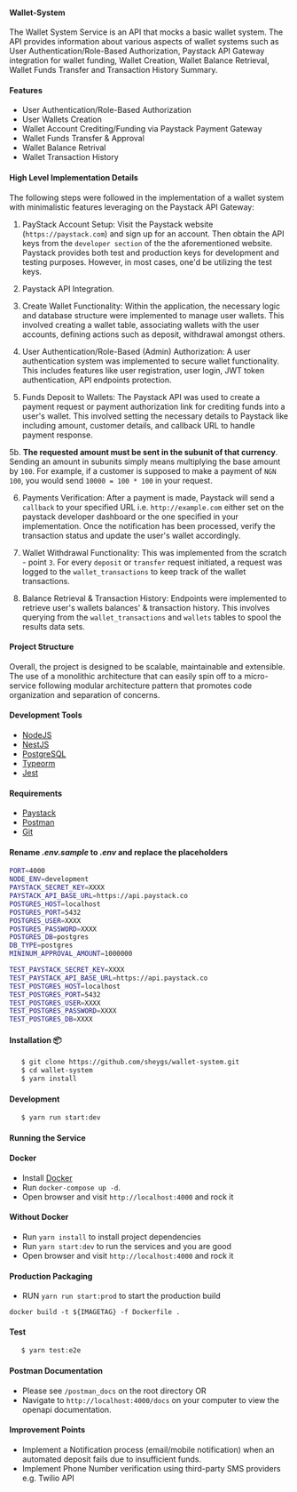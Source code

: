 #### Wallet-System

The Wallet System Service is an API that mocks a basic wallet system. The API provides information about various aspects of wallet systems such as User Authentication/Role-Based Authorization, Paystack API Gateway integration for wallet funding, Wallet Creation, Wallet Balance Retrieval, Wallet Funds Transfer and Transaction History Summary.

#### Features

- User Authentication/Role-Based Authorization
- User Wallets Creation
- Wallet Account Crediting/Funding via Paystack Payment Gateway
- Wallet Funds Transfer & Approval
- Wallet Balance Retrival
- Wallet Transaction History

#### High Level Implementation Details

The following steps were followed in the implementation of a wallet system with minimalistic features leveraging on the Paystack API Gateway:

1. PayStack Account Setup: Visit the Paystack website (`https://paystack.com`) and sign up for an account. Then obtain the API keys from the `developer section` of the the aforementioned website. Paystack provides both test and production keys for development and testing purposes. However, in most cases, one'd be utilizing the test keys.

2. Paystack API Integration.

3. Create Wallet Functionality: Within the application, the necessary logic and database structure were implemented to manage user wallets. This involved creating a wallet table, associating wallets with the user accounts, defining actions such as deposit, withdrawal amongst others.

4. User Authentication/Role-Based (Admin) Authorization: A user authentication system was implemented to secure wallet functionality. This includes features like user registration, user login, JWT token authentication, API endpoints protection.

5. Funds Deposit to Wallets: The Paystack API was used to create a payment request or payment authorization link for crediting funds into a user's wallet. This involved setting the necessary details to Paystack like including amount, customer details, and callback URL to handle payment response.

5b. **The requested amount must be sent in the subunit of that currency**. Sending an amount in subunits simply means multiplying the base amount by `100`. For example, if a customer is supposed to make a payment of `NGN 100`, you would send `10000 = 100 * 100` in your request.

6. Payments Verification: After a payment is made, Paystack will send a `callback` to your specified URL i.e. `http://example.com` either set on the paystack developer dashboard or the one specified in your implementation. Once the notification has been processed, verify the transaction status and update the user's wallet accordingly.

7. Wallet Withdrawal Functionality: This was implemented from the scratch - point `3`. For every `deposit` or `transfer` request initiated, a request was logged to the `wallet_transactions` to keep track of the wallet transactions.

8. Balance Retrieval & Transaction History: Endpoints were implemented to retrieve user's wallets balances' & transaction history. This involves querying from the `wallet_transactions` and `wallets` tables to spool the results data sets.

#### Project Structure

Overall, the project is designed to be scalable, maintainable and extensible. The use of a monolithic architecture that can easily spin off to a micro-service following modular architecture pattern that promotes code organization and separation of concerns.

#### Development Tools

- [NodeJS](https://nodejs.org/en/download/)
- [NestJS](https://docs.nestjs.com/)
- [PostgreSQL](https://www.postgresql.org/download/)
- [Typeorm](https://typeorm.io/)
- [Jest](https://jestjs.io/)

#### Requirements

- [Paystack](https://paystack.com/docs/api/)
- [Postman](https://www.postman.com/downloads/)
- [Git](https://git-scm.com/downloads)

#### Rename _.env.sample_ to _.env_ and replace the placeholders

```bash
PORT=4000
NODE_ENV=development
PAYSTACK_SECRET_KEY=XXXX
PAYSTACK_API_BASE_URL=https://api.paystack.co
POSTGRES_HOST=localhost
POSTGRES_PORT=5432
POSTGRES_USER=XXXX
POSTGRES_PASSWORD=XXXX
POSTGRES_DB=postgres
DB_TYPE=postgres
MININUM_APPROVAL_AMOUNT=1000000

TEST_PAYSTACK_SECRET_KEY=XXXX
TEST_PAYSTACK_API_BASE_URL=https://api.paystack.co
TEST_POSTGRES_HOST=localhost
TEST_POSTGRES_PORT=5432
TEST_POSTGRES_USER=XXXX
TEST_POSTGRES_PASSWORD=XXXX
TEST_POSTGRES_DB=XXXX
```

#### Installation 📦

```bash
   $ git clone https://github.com/sheygs/wallet-system.git
   $ cd wallet-system
   $ yarn install
```

#### Development

```bash
   $ yarn run start:dev
```

#### Running the Service

#### Docker

- Install [Docker](https://www.docker.com/)
- Run `docker-compose up -d`.
- Open browser and visit `http://localhost:4000` and rock it

#### Without Docker

- Run `yarn install` to install project dependencies
- Run `yarn start:dev` to run the services and you are good
- Open browser and visit `http://localhost:4000` and rock it

#### Production Packaging

- RUN `yarn run start:prod` to start the production build

```
docker build -t ${IMAGETAG} -f Dockerfile .
```

#### Test

```bash
   $ yarn test:e2e
```

#### Postman Documentation

- Please see `/postman_docs` on the root directory OR
- Navigate to `http://localhost:4000/docs` on your computer to view the openapi documentation.

#### Improvement Points

- Implement a Notification process (email/mobile notification) when an automated deposit fails due to insufficient funds.
- Implement Phone Number verification using third-party SMS providers e.g. Twilio API
